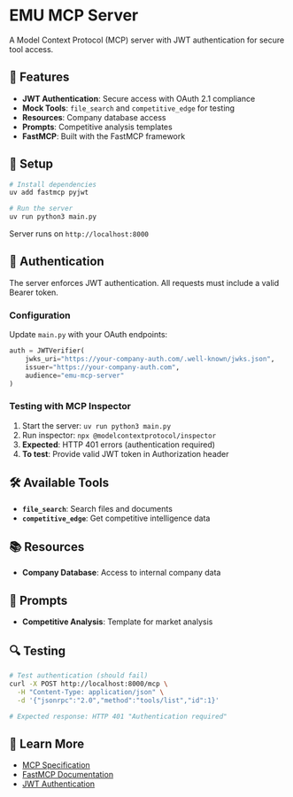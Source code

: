 # EMU MCP Server

A Model Context Protocol (MCP) server with JWT authentication for secure tool access.

## 🚀 Features

- **JWT Authentication**: Secure access with OAuth 2.1 compliance
- **Mock Tools**: `file_search` and `competitive_edge` for testing
- **Resources**: Company database access
- **Prompts**: Competitive analysis templates
- **FastMCP**: Built with the FastMCP framework

## 🔧 Setup

```bash
# Install dependencies
uv add fastmcp pyjwt

# Run the server
uv run python3 main.py
```

Server runs on `http://localhost:8000`

## 🔐 Authentication

The server enforces JWT authentication. All requests must include a valid Bearer token.

### Configuration

Update `main.py` with your OAuth endpoints:

```python
auth = JWTVerifier(
    jwks_uri="https://your-company-auth.com/.well-known/jwks.json",
    issuer="https://your-company-auth.com", 
    audience="emu-mcp-server"
)
```

### Testing with MCP Inspector

1. Start the server: `uv run python3 main.py`
2. Run inspector: `npx @modelcontextprotocol/inspector`
3. **Expected**: HTTP 401 errors (authentication required)
4. **To test**: Provide valid JWT token in Authorization header

## 🛠️ Available Tools

- **`file_search`**: Search files and documents
- **`competitive_edge`**: Get competitive intelligence data

## 📚 Resources

- **Company Database**: Access to internal company data

## 🎯 Prompts

- **Competitive Analysis**: Template for market analysis

## 🔍 Testing

```bash
# Test authentication (should fail)
curl -X POST http://localhost:8000/mcp \
  -H "Content-Type: application/json" \
  -d '{"jsonrpc":"2.0","method":"tools/list","id":1}'

# Expected response: HTTP 401 "Authentication required"
```

## 📖 Learn More

- [MCP Specification](https://modelcontextprotocol.io/)
- [FastMCP Documentation](https://gofastmcp.com/)
- [JWT Authentication](https://gofastmcp.com/servers/auth/authentication)
